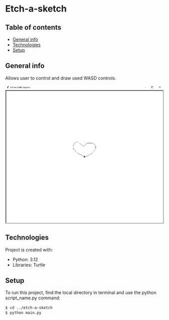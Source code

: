 # Etch-a-sketch

## Table of contents
* [General info](#general-info)
* [Technologies](#technologies)
* [Setup](#setup)

## General info
Allows user to control and draw used WASD controls.

![etchasketch](etchasketch.PNG)

	
## Technologies
Project is created with:
* Python: 3.12
* Libraries: Turtle
	
## Setup
To run this project, find the local directory in terminal and use the python script_name.py command:
```
$ cd ../etch-a-sketch
$ python main.py
```